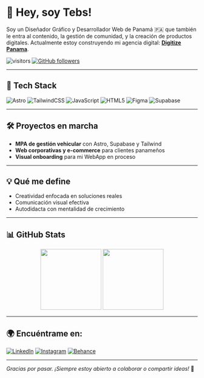 # 👋 Hey, soy Tebs!

Soy un Diseñador Gráfico y Desarrollador Web de Panamá 🇵🇦 que también le entra al contenido, la gestión de comunidad, y la creación de productos digitales. Actualmente estoy construyendo mi agencia digital: **[Digitize Panama](https://digitizepanama.com)**.

![visitors](https://komarev.com/ghpvc/?username=Ejsm1623&color=blueviolet&style=flat)
[![GitHub followers](https://img.shields.io/github/followers/Ejsm1623?label=Seguidores&style=social)](https://github.com/Ejsm1623)

---

## 🚀 Tech Stack
![Astro](https://img.shields.io/badge/Astro-%23FF5D01?style=for-the-badge&logo=astro&logoColor=white)
![TailwindCSS](https://img.shields.io/badge/TailwindCSS-38B2AC?style=for-the-badge&logo=tailwind-css&logoColor=white)
![JavaScript](https://img.shields.io/badge/JavaScript-F7DF1E?style=for-the-badge&logo=javascript&logoColor=black)
![HTML5](https://img.shields.io/badge/HTML5-E34F26?style=for-the-badge&logo=html5&logoColor=white)
![Figma](https://img.shields.io/badge/Figma-F24E1E?style=for-the-badge&logo=figma&logoColor=white)
![Supabase](https://img.shields.io/badge/Supabase-3ECF8E?style=for-the-badge&logo=supabase&logoColor=white)

---

## 🛠 Proyectos en marcha
- **MPA de gestión vehicular** con Astro, Supabase y Tailwind  
- **Web corporativas y e-commerce** para clientes panameños  
- **Visual onboarding** para mi WebApp en proceso  

---

## 💡 Qué me define
- Creatividad enfocada en soluciones reales  
- Comunicación visual efectiva  
- Autodidacta con mentalidad de crecimiento  

---

## 📊 GitHub Stats

<div align="center">
  <img src="https://github-readme-stats.vercel.app/api?username=Ejsm1623&show_icons=true&theme=radical&hide=contribs" height="160"/>
  <img src="https://github-readme-stats.vercel.app/api/top-langs/?username=Ejsm1623&layout=compact&theme=radical" height="160"/>
</div>

---

## 🌍 Encuéntrame en:
[![LinkedIn](https://img.shields.io/badge/LinkedIn-Esteban_Samaniego-blue?style=for-the-badge&logo=linkedin)](https://www.linkedin.com/in/esteban-samaniego-51298b287/)
[![Instagram](https://img.shields.io/badge/Instagram-@digitizepanama-E4405F?style=for-the-badge&logo=instagram&logoColor=white)](https://instagram.com/digitizepanama)
[![Behance](https://img.shields.io/badge/Behance-@ejsm1623-1769ff?style=for-the-badge&logo=behance&logoColor=white)](https://www.behance.net/ejsm1623)

---

_Gracias por pasar. ¡Siempre estoy abierto a colaborar o compartir ideas!_ 🚀
